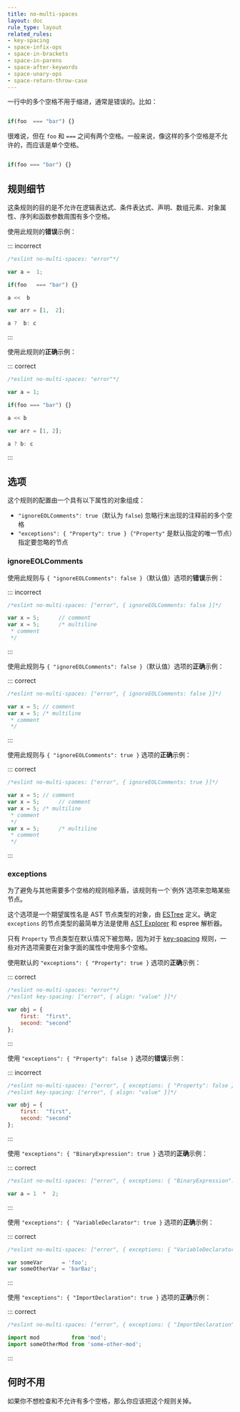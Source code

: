 ```yaml
---
title: no-multi-spaces
layout: doc
rule_type: layout
related_rules:
- key-spacing
- space-infix-ops
- space-in-brackets
- space-in-parens
- space-after-keywords
- space-unary-ops
- space-return-throw-case
---
```


一行中的多个空格不用于缩进，通常是错误的。比如：

```js

if(foo  === "bar") {}

```

很难说，但在 `foo` 和 `===` 之间有两个空格。一般来说，像这样的多个空格是不允许的，而应该是单个空格。

```js

if(foo === "bar") {}

```

## 规则细节

这条规则的目的是不允许在逻辑表达式、条件表达式、声明、数组元素、对象属性、序列和函数参数周围有多个空格。

使用此规则的**错误**示例：

::: incorrect

```js
/*eslint no-multi-spaces: "error"*/

var a =  1;

if(foo   === "bar") {}

a <<  b

var arr = [1,  2];

a ?  b: c
```

:::

使用此规则的**正确**示例：

::: correct

```js
/*eslint no-multi-spaces: "error"*/

var a = 1;

if(foo === "bar") {}

a << b

var arr = [1, 2];

a ? b: c
```

:::

## 选项

这个规则的配置由一个具有以下属性的对象组成：

* `"ignoreEOLComments": true`（默认为 `false`) 忽略行末出现的注释前的多个空格
* `"exceptions": { "Property": true }`（`"Property"` 是默认指定的唯一节点）指定要忽略的节点

### ignoreEOLComments

使用此规则与 `{ "ignoreEOLComments": false }`（默认值）选项的**错误**示例：

::: incorrect

```js
/*eslint no-multi-spaces: ["error", { ignoreEOLComments: false }]*/

var x = 5;      // comment
var x = 5;      /* multiline
 * comment
 */
```

:::

使用此规则与 `{ "ignoreEOLComments": false }`（默认值）选项的**正确**示例：

::: correct

```js
/*eslint no-multi-spaces: ["error", { ignoreEOLComments: false }]*/

var x = 5; // comment
var x = 5; /* multiline
 * comment
 */
```

:::

使用此规则与 `{ "ignoreEOLComments": true }` 选项的**正确**示例：

::: correct

```js
/*eslint no-multi-spaces: ["error", { ignoreEOLComments: true }]*/

var x = 5; // comment
var x = 5;      // comment
var x = 5; /* multiline
 * comment
 */
var x = 5;      /* multiline
 * comment
 */
```

:::

### exceptions

为了避免与其他需要多个空格的规则相矛盾，该规则有一个`例外'选项来忽略某些节点。

这个选项是一个期望属性名是 AST 节点类型的对象，由 [ESTree](https://github.com/estree/estree) 定义。确定 `exceptions` 的节点类型的最简单方法是使用 [AST Explorer](https://astexplorer.net/) 和 espree 解析器。

只有 `Property` 节点类型在默认情况下被忽略，因为对于 [key-spacing](key-spacing) 规则，一些对齐选项需要在对象字面的属性中使用多个空格。

使用默认的 `"exceptions": { "Property": true }` 选项的**正确**示例：

::: correct

```js
/*eslint no-multi-spaces: "error"*/
/*eslint key-spacing: ["error", { align: "value" }]*/

var obj = {
    first:  "first",
    second: "second"
};
```

:::

使用 `"exceptions": { "Property": false }` 选项的**错误**示例：

::: incorrect

```js
/*eslint no-multi-spaces: ["error", { exceptions: { "Property": false } }]*/
/*eslint key-spacing: ["error", { align: "value" }]*/

var obj = {
    first:  "first",
    second: "second"
};
```

:::

使用 `"exceptions": { "BinaryExpression": true }` 选项的**正确**示例：

::: correct

```js
/*eslint no-multi-spaces: ["error", { exceptions: { "BinaryExpression": true } }]*/

var a = 1  *  2;
```

:::

使用 `"exceptions": { "VariableDeclarator": true }` 选项的**正确**示例：

::: correct

```js
/*eslint no-multi-spaces: ["error", { exceptions: { "VariableDeclarator": true } }]*/

var someVar      = 'foo';
var someOtherVar = 'barBaz';
```

:::

使用 `"exceptions": { "ImportDeclaration": true }` 选项的**正确**示例：

::: correct

```js
/*eslint no-multi-spaces: ["error", { exceptions: { "ImportDeclaration": true } }]*/

import mod          from 'mod';
import someOtherMod from 'some-other-mod';
```

:::

## 何时不用

如果你不想检查和不允许有多个空格，那么你应该把这个规则关掉。
